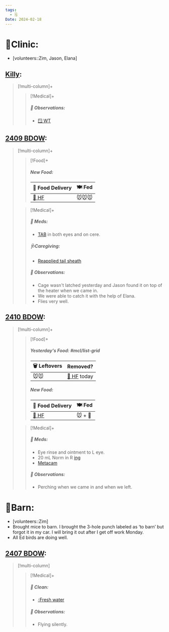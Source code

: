 ```yaml
---
tags:
  - 🗒️
Date: 2024-02-18
---
```


# 🏥Clinic:
- [volunteers::Zim, Jason, Elana]

## [Killy](../RARE%20Birds/Ed%20Birds/Killy.md):
> [!multi-column]+
>
>> [!Medical]+
>> ##### 🔭 Observations:
>> - [🪟 WT](../Admin/Codes/Window%20time.md)

## [2409 BDOW](../RARE%20Birds/2409%20BDOW.md):
> [!multi-column]+
>
>> [!Food]+
>> ##### New Food:
>> |🚚 Food Delivery| 🍽️ Fed|
>> |---|---|
>>|[🫱 HF](../Admin/Codes/Handfed.md)|🐭🐭🐭
>
>> [!Medical]+
>> ##### 💊 Meds:
>> - [TAB](../Admin/Codes/Medication/Triple%20Antibiotic.md) in both eyes and on cere.
>>
>> ##### 🩺Caregiving:
>> - [Reapplied tail sheath](../Admin/Codes/Reapplied%20tail%20sheath.md)
>>
>> ##### 🔭 Observations:
>> - Cage wasn't latched yesterday and Jason found it on top of the heater when we came in.
>> - We were able to catch it with the help of Elana.
>> - Flies very well.

## [2410 BDOW](../RARE%20Birds/2410%20BDOW.md):
> [!multi-column]+
>
>> [!Food]+
>> ##### Yesterday's Food: #mcl/list-grid
>> |🗑️ Leftovers| Removed?
>> |---|---|
>>|🐭🐭|[🫱 HF](../Admin/Codes/Handfed.md) today
>>
>> ##### New Food:
>> |🚚 Food Delivery| 🍽️ Fed|
>> |---|---|
>>|[🫱 HF](../Admin/Codes/Handfed.md)|🐭 + 💊
>
>> [!Medical]+
>> ##### 💊 Meds:
>> - Eye rinse and ointment to L eye.
>> - 20 mL Norm in R [ing](../Admin/Codes/inguinals.md)
>> - [Metacam](../Admin/Codes/Medication/Metacam.md)
>>
>> ##### 🔭 Observations:
>> - Perching when we came in and when we left.

# 🏡Barn:
- [volunteers::Zim]
- Brought mice to barn. I brought the 3-hole punch labeled as ‘to barn’ but forgot it in my car. I will bring it out after I get off work Monday.
- All Ed birds are doing well.

## [2407 BDOW](../RARE%20Birds/2407%20BDOW.md):
> [!multi-column]
>
>> [!Medical]+
>>##### 🫧 Clean:
>>- [💧Fresh water](../Admin/Codes/Fresh%20water.md)
>>
>> ##### 🔭 Observations:
>> - Flying silently.

